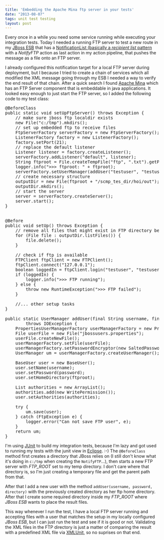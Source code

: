 ```yaml
---
title: 'Embedding the Apache Mina ftp server in your tests'
date: "2013-08-07"
tags: unit test testing
layout: post
---
```

Every once in a while you need some service running while executing your integration tests. Today I needed a running FTP server to test a new route in my [JBoss ESB][0] that has a [NotificationList (basically a *recipient list* pattern][1] with a *NotifyFTP* action as last action in my action pipeline, that pushes the message as a file onto an FTP server.

I already configured this notification target for a local FTP server during deployment, but I because I tried to create a chain of services which all modified the XML message going through my ESB I needed a way to verify the end result of that chain. After a quick search I found [Apache Mina][3] which has an FTP Server component that is embeddable in java applications. It looked easy enough to just start the FTP server, so I added the following code to my test class:

<pre class="brush: java">
@BeforeClass
public static void setUpFtpServer() throws Exception {
	// make sure jboss ftp localdir exists
	new File("c:/tmp").mkdirs();
	// set up embedded ftp to receive files
	FtpServerFactory serverFactory = new FtpServerFactory();
	ListenerFactory factory = new ListenerFactory();
	factory.setPort(21);
	// replace the default listener
	Listener listener = factory.createListener();
	serverFactory.addListener("default", listener);
	String ftproot = File.createTempFile("ftp", ".txt").getParent();
	logger.info(">>> ftproot: " + ftproot);
	serverFactory.setUserManager(addUser("testuser", "testuser", ftproot));
	// create necessary structure
	outputDir = new File(ftproot + "/scmp_tes_dir/hoi/out");
	outputDir.mkdirs();
	// start the server
	server = serverFactory.createServer();
	server.start();
}
  

@Before
public void setUp() throws Exception {
	// remove all files that might exist in FTP directory before running anything
	for (File file : outputDir.listFiles()) {
		file.delete();
	}
	
	// check if ftp is available
	FTPClient ftpClient = new FTPClient();
	ftpClient.connect("127.0.0.1");
	boolean loggedIn = ftpClient.login("testuser", "testuser");
	if (loggedIn) {
		logger.info(">>> FTP running");
	} else {
		throw new RuntimeException(">>> FTP failed");
	}
	
	//... other setup tasks
}

public static UserManager addUser(final String username, final String password, final String ftproot)
		throws IOException {
	PropertiesUserManagerFactory userManagerFactory = new PropertiesUserManagerFactory();
	File userFile = new File("jbossusers.properties");
	userFile.createNewFile();
	userManagerFactory.setFile(userFile);
	userManagerFactory.setPasswordEncryptor(new SaltedPasswordEncryptor());
	UserManager um = userManagerFactory.createUserManager();
	
	BaseUser user = new BaseUser();
	user.setName(username);
	user.setPassword(password);
	user.setHomeDirectory(ftproot);
	
	List<Authority> authorities = new ArrayList<Authority>();
	authorities.add(new WritePermission());
	user.setAuthorities(authorities);
	
	try {
		um.save(user);
	} catch (FtpException e) {
		logger.error("Can not save FTP user", e);
	}
	return um;
}
</pre>

I'm using [JUnit][4] to build my integration tests, because I'm lazy and got used to running my tests with the junit view in [Eclipse][5]. :-) The `@BeforeClass` method first creates a directory that JBoss relies on (I still don't know what it's doing in `c:/tmp` when creating the `NotifyFTP`...), then starts a new FTP server with *FTP_ROOT* set to my temp directory. I don't care where that directory is, so I'm just creating a temporary file and get the parent path from that.

After that I add a new user with the method `addUser(username, password, directory)` with the previously created directory as her ftp home directory. After that I create some required directory inside my *FTP_ROOT* where *JBoss ESB* wants to place the result files.

This way whenever I run the test, I have a local FTP server running and accepting files with a user that matches the setup in my locally configured *JBoss ESB*, but I can just run the test and see if it is good or not. Validating the XML files in the FTP directory is just a matter of comparing the result with a predefined XML file via [XMLUnit][6], so no suprises on that end.

[0]: https://www.jboss.org/jbossesb/
[1]: http://www.enterpriseintegrationpatterns.com/RecipientList.html
[3]: http://mina.apache.org/ftpserver-project/index.html
[4]: http://junit.org/
[5]: http://eclipse.org/
[6]: http://xmlunit.sourceforge.net/
